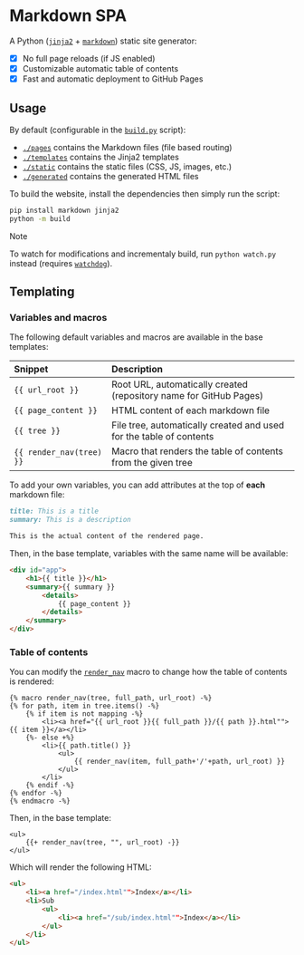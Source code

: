 # Markdown SPA

A Python ([`jinja2`](https://pypi.org/project/Jinja2/) + [`markdown`](https://pypi.org/project/Markdown/)) static site generator:
- [x] No full page reloads (if JS enabled)
- [x] Customizable automatic table of contents
- [x] Fast and automatic deployment to GitHub Pages

## Usage

By default (configurable in the [`build.py`](./build.py) script):
- [`./pages`](./pages) contains the Markdown files (file based routing)
- [`./templates`](./templates) contains the Jinja2 templates
- [`./static`](./assets) contains the static files (CSS, JS, images, etc.)
- [`./generated`](./generated) contains the generated HTML files

To build the website, install the dependencies then simply run the script:
```bash
pip install markdown jinja2
python -m build
```

> [!NOTE]
> To watch for modifications and incrementaly build, run `python watch.py` instead (requires [`watchdog`](https://pypi.org/project/watchdog/)).

## Templating



### Variables and macros

The following default variables and macros are available in the base templates:

| Snippet                  | Description                                                         |
| :----------------------- | :------------------------------------------------------------------ |
| `{{ url_root }}`         | Root URL, automatically created (repository name for GitHub Pages)  |
| `{{ page_content }}`     | HTML content of each markdown file                                  |
| `{{ tree }}`             | File tree, automatically created and used for the table of contents |
| `{{ render_nav(tree) }}` | Macro that renders the table of contents from the given tree        |

To add your own variables, you can add attributes at the top of **each** markdown file:
```md
title: This is a title
summary: This is a description

This is the actual content of the rendered page.
```

Then, in the base template, variables with the same name will be available:
```html
<div id="app">
    <h1>{{ title }}</h1>
    <summary>{{ summary }}
        <details>
            {{ page_content }}
        </details>
    </summary>
</div>
```

### Table of contents

You can modify the [`render_nav`](./templates/macros.html) macro to change how the table of contents is rendered:
```jinja
{% macro render_nav(tree, full_path, url_root) -%}
{% for path, item in tree.items() -%}
    {% if item is not mapping -%}
        <li><a href="{{ url_root }}{{ full_path }}/{{ path }}.html"">{{ item }}</a></li>
    {%- else +%}
        <li>{{ path.title() }}
            <ul>
                {{ render_nav(item, full_path+'/'+path, url_root) }}
            </ul>
        </li>
    {% endif -%}
{% endfor -%}
{% endmacro -%}
```

Then, in the base template:
```jinja
<ul>
    {{+ render_nav(tree, "", url_root) -}}
</ul>
```

Which will render the following HTML:
```html
<ul>
    <li><a href="/index.html"">Index</a></li>
    <li>Sub
        <ul>
            <li><a href="/sub/index.html"">Index</a></li>
        </ul>
    </li>
</ul>
```